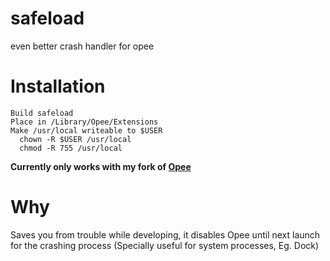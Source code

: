 # safeload
even better crash handler for opee

# Installation
```
Build safeload
Place in /Library/Opee/Extensions
Make /usr/local writeable to $USER
  chown -R $USER /usr/local
  chmod -R 755 /usr/local
```

**Currently only works with my fork of [Opee](https://github.com/mstg/Opee)**

# Why
Saves you from trouble while developing, it disables Opee until next launch for the crashing process (Specially useful for system processes, Eg. Dock)

